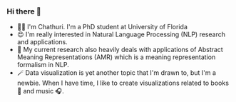 ### Hi there 👋

<!--
**chestnutjay/chestnutjay** is a ✨ _special_ ✨ repository because its `README.md` (this file) appears on your GitHub profile.-->


- 🙋‍♀️ I'm Chathuri. I'm a PhD student at University of Florida
- 😍 I'm really interested in Natural Language Processing (NLP) research and applications. 
- 🔭 My current research also heavily deals with applications of Abstract Meaning Representations (AMR) which is a meaning representation formalism in NLP.
- 🪄 Data visualization is yet another topic that I'm drawn to, but I'm a newbie. When I have time, I like to create visualizations related to books 🔖 and music 🎧.
<!--- 🌱 I’m currently learning ..-->
<!--- 👯 I’m looking to collaborate on ...-->
<!--- 🤔 I’m looking for help with ...-->
<!--- 💬 Ask me about ...
- 📫 How to reach me: ...
- 😄 Pronouns: ...
- ⚡ Fun fact: ...-->

